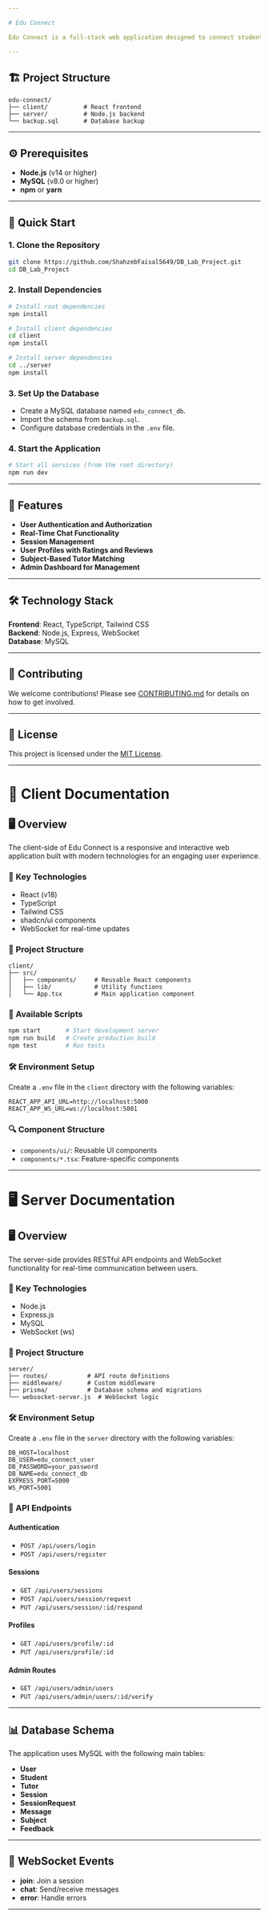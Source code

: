 ```yaml
---

# Edu Connect

Edu Connect is a full-stack web application designed to connect students with tutors for seamless online learning sessions.  

---
```


## 🏗️ Project Structure  

```
edu-connect/
├── client/          # React frontend
├── server/          # Node.js backend
└── backup.sql       # Database backup
```  

---

## ⚙️ Prerequisites  

- **Node.js** (v14 or higher)  
- **MySQL** (v8.0 or higher)  
- **npm** or **yarn**  

---

## 🚀 Quick Start  

### 1. Clone the Repository  

```bash
git clone https://github.com/ShahzebFaisal5649/DB_Lab_Project.git
cd DB_Lab_Project
```  

### 2. Install Dependencies  

```bash
# Install root dependencies
npm install

# Install client dependencies
cd client
npm install

# Install server dependencies
cd ../server
npm install
```  

### 3. Set Up the Database  

- Create a MySQL database named `edu_connect_db`.  
- Import the schema from `backup.sql`.  
- Configure database credentials in the `.env` file.  

### 4. Start the Application  

```bash
# Start all services (from the root directory)
npm run dev
```  

---

## 🌟 Features  

- **User Authentication and Authorization**  
- **Real-Time Chat Functionality**  
- **Session Management**  
- **User Profiles with Ratings and Reviews**  
- **Subject-Based Tutor Matching**  
- **Admin Dashboard for Management**  

---

## 🛠️ Technology Stack  

**Frontend**: React, TypeScript, Tailwind CSS  
**Backend**: Node.js, Express, WebSocket  
**Database**: MySQL  

---

## 📄 Contributing  

We welcome contributions! Please see [CONTRIBUTING.md](CONTRIBUTING.md) for details on how to get involved.  

---

## 📜 License  

This project is licensed under the [MIT License](LICENSE).  

---

# 📱 Client Documentation  

## 🖥️ Overview  

The client-side of Edu Connect is a responsive and interactive web application built with modern technologies for an engaging user experience.  

### 🧰 Key Technologies  

- React (v18)  
- TypeScript  
- Tailwind CSS  
- shadcn/ui components  
- WebSocket for real-time updates  

### 📁 Project Structure  

```
client/
├── src/
│   ├── components/     # Reusable React components
│   ├── lib/            # Utility functions
│   └── App.tsx         # Main application component
```  

### 🔧 Available Scripts  

```bash
npm start       # Start development server
npm run build   # Create production build
npm test        # Run tests
```  

### 🛠️ Environment Setup  

Create a `.env` file in the `client` directory with the following variables:  

```env
REACT_APP_API_URL=http://localhost:5000
REACT_APP_WS_URL=ws://localhost:5001
```  

### 🔍 Component Structure  

- `components/ui/`: Reusable UI components  
- `components/*.tsx`: Feature-specific components  

---

# 🖥️ Server Documentation  

## 🖥️ Overview  

The server-side provides RESTful API endpoints and WebSocket functionality for real-time communication between users.  

### 🧰 Key Technologies  

- Node.js  
- Express.js  
- MySQL  
- WebSocket (ws)  

### 📁 Project Structure  

```
server/
├── routes/           # API route definitions
├── middleware/       # Custom middleware
├── prisma/           # Database schema and migrations
└── websocket-server.js  # WebSocket logic
```  

### 🛠️ Environment Setup  

Create a `.env` file in the `server` directory with the following variables:  

```env
DB_HOST=localhost
DB_USER=edu_connect_user
DB_PASSWORD=your_password
DB_NAME=edu_connect_db
EXPRESS_PORT=5000
WS_PORT=5001
```  

### 🔗 API Endpoints  

#### **Authentication**  
- `POST /api/users/login`  
- `POST /api/users/register`  

#### **Sessions**  
- `GET /api/users/sessions`  
- `POST /api/users/session/request`  
- `PUT /api/users/session/:id/respond`  

#### **Profiles**  
- `GET /api/users/profile/:id`  
- `PUT /api/users/profile/:id`  

#### **Admin Routes**  
- `GET /api/users/admin/users`  
- `PUT /api/users/admin/users/:id/verify`  

---

## 📊 Database Schema  

The application uses MySQL with the following main tables:  

- **User**  
- **Student**  
- **Tutor**  
- **Session**  
- **SessionRequest**  
- **Message**  
- **Subject**  
- **Feedback**  

---

## 📡 WebSocket Events  

- **join**: Join a session  
- **chat**: Send/receive messages  
- **error**: Handle errors  

---
